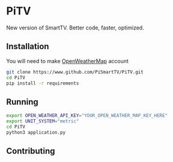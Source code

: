 # PiTV
New version of SmartTV. Better code, faster, optimized.

## Installation

You will need to make [OpenWeatherMap](https://home.openweathermap.org/users/sign_up) account
```sh
git clone https://www.github.com/PiSmartTV/PiTV.git
cd PiTV
pip install -r requirements
```


## Running

```sh
export OPEN_WEATHER_API_KEY="YOUR_OPEN_WEATHER_MAP_KEY_HERE"
export UNIT_SYSTEM="metric"
cd PiTV
python3 application.py
```
## Contributing